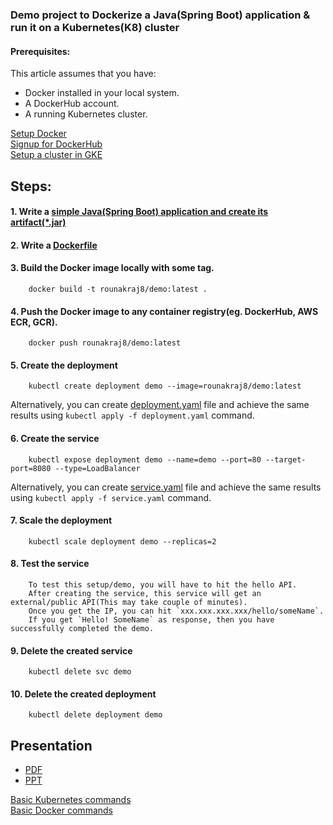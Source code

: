 ### Demo project to Dockerize a Java(Spring Boot) application & run it on a Kubernetes(K8) cluster

#### Prerequisites:
   This article assumes that you have: 
   <ul>
      <li> Docker installed in your local system. </li>
      <li> A DockerHub account. </li>   
      <li> A running Kubernetes cluster.  </li>
   </ul>
   
<a href="https://docs.docker.com/get-docker/" target="_blank">Setup Docker</a>   
<a href="https://hub.docker.com/" target="_blank">Signup for DockerHub</a>     
<a href="https://cloud.google.com/kubernetes-engine/docs/how-to/creating-a-cluster" target="_blank">Setup a cluster in GKE</a>

## Steps:

#### 1. Write a [simple Java(Spring Boot) application and create its artifact(\*.jar)](https://github.com/rounakraj8/kubernetes-101/tree/master/demo)

#### 2. Write a [Dockerfile](https://github.com/rounakraj8/kubernetes-101/tree/master/dockerfile)

#### 3. Build the Docker image locally with some tag.
        docker build -t rounakraj8/demo:latest .
        
#### 4. Push the Docker image to any container registry(eg. DockerHub, AWS ECR, GCR).
        docker push rounakraj8/demo:latest
        
#### 5. Create the deployment
        kubectl create deployment demo --image=rounakraj8/demo:latest
        
   Alternatively, you can create <a href="https://github.com/rounakraj8/kubernetes-101/blob/master/config/deployment.yaml" target="_blank">deployment.yaml</a>      file and achieve the same results using `kubectl apply -f deployment.yaml` command.
        
#### 6. Create the service
        kubectl expose deployment demo --name=demo --port=80 --target-port=8080 --type=LoadBalancer
        
   Alternatively, you can create <a href="https://github.com/rounakraj8/kubernetes-101/blob/master/config/service.yaml" target="_blank">service.yaml</a> file and achieve the same results
        using `kubectl apply -f service.yaml`  command.
      
#### 7. Scale the deployment
        kubectl scale deployment demo --replicas=2      
        
#### 8. Test the service
        To test this setup/demo, you will have to hit the hello API.
        After creating the service, this service will get an external/public API(This may take couple of minutes).
        Once you get the IP, you can hit `xxx.xxx.xxx.xxx/hello/someName`.
        If you get `Hello! SomeName` as response, then you have successfully completed the demo.

#### 9. Delete the created service
        kubectl delete svc demo
        
#### 10. Delete the created deployment
        kubectl delete deployment demo
        
## Presentation
<ul>
<li><a href="https://github.com/rounakraj8/kubernetes-101/blob/master/presentation/Kubernetes%20101.pdf" target="_blank">PDF</a></li>
<li><a href="https://docs.google.com/presentation/d/1xlPygcoA8h20z8pY5CZr5rRbbuDa-I08RINyCxok1DY/edit?usp=sharing" target="_blank">PPT</a> </li>
  </ul> 

<a href="https://github.com/rounakraj8/kubernetes-101/tree/master/basic-commands/kubernetes" target="_blank">Basic Kubernetes commands</a>   
<a href="https://github.com/rounakraj8/kubernetes-101/blob/master/dockerfile/README.md" target="_blank">Basic Docker commands</a>       
                
